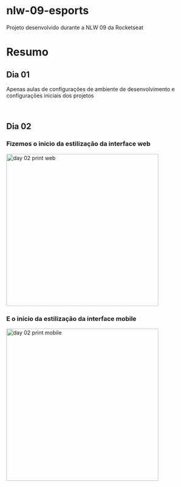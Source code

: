 # nlw-09-esports
 Projeto desenvolvido durante a NLW 09 da Rocketseat


# Resumo
## Dia 01
Apenas aulas de configurações de ambiente de desenvolvimento e configurações iniciais dos projetos

<br />

## Dia 02
### Fizemos o início da estilização da interface web 
<image src="https://github.com/SergioVago/nlw-09-esports/blob/main/readme_assets/day02web.png?raw=true" alt="day 02 print web" style="height: 400px;" />

### E o início da estilização da interface mobile

<image src="https://github.com/SergioVago/nlw-09-esports/blob/main/readme_assets/day02mobile.jpg?raw=true" alt="day 02 print mobile" style="height: 400px;" />
